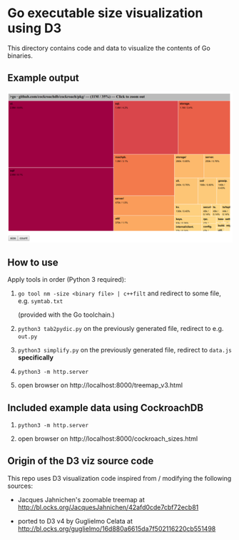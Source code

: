 # Go executable size visualization using D3

This directory contains code and data to visualize the contents of Go
binaries.

## Example output

![screenshot](size-demo-ss.png)

## How to use

Apply tools in order (Python 3 required):

1. `go tool nm -size <binary file> | c++filt` and redirect to some file, e.g. `symtab.txt`

   (provided with the Go toolchain.)

2. `python3 tab2pydic.py` on the previously generated file, redirect to e.g. `out.py`

3. `python3 simplify.py` on the previously generated file, redirect to `data.js` **specifically**

4. `python3 -m http.server`

5. open browser on http://localhost:8000/treemap_v3.html

## Included example data using CockroachDB

1. `python3 -m http.server`

2. open browser on http://localhost:8000/cockroach_sizes.html

## Origin of the D3 viz source code

This repo uses D3 visualization code inspired from / modifying the
following sources:

-  Jacques Jahnichen's zoomable treemap at http://bl.ocks.org/JacquesJahnichen/42afd0cde7cbf72ecb81

- ported to D3 v4 by Guglielmo Celata at http://bl.ocks.org/guglielmo/16d880a6615da7f502116220cb551498
